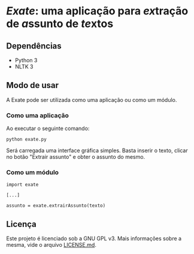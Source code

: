 # *Exate*: uma aplicação para *ex*tração de *a*ssunto de *te*xtos

## Dependências
- Python 3
- NLTK 3

## Modo de usar
A Exate pode ser utilizada como uma aplicação ou como um módulo.

### Como uma aplicação
Ao executar o seguinte comando:
```
python exate.py
```
Será carregada uma interface gráfica simples. Basta inserir o texto, clicar no botão "Extrair assunto" e obter o assunto do mesmo.

### Como um módulo
```
import exate

[...]

assunto = exate.extrairAssunto(texto)
```

## Licença
Este projeto é licenciado sob a GNU GPL v3. Mais informações sobre a mesma, vide o arquivo [LICENSE.md](https://github.com/luiswebmercado/Xate/blob/master/LICENSE.md).
